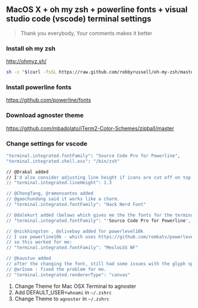 ## MacOS X + oh my zsh + powerline fonts + visual studio code (vscode) terminal settings
> Thank you everybody, Your comments makes it better

### Install oh my zsh
http://ohmyz.sh/

```sh
sh -c "$(curl -fsSL https://raw.github.com/robbyrussell/oh-my-zsh/master/tools/install.sh)"
```

### Install powerline fonts
https://github.com/powerline/fonts

### Download agnoster theme
https://github.com/mbadolato/iTerm2-Color-Schemes/zipball/master

### Change settings for vscode
```sh
"terminal.integrated.fontFamily": "Source Code Pro for Powerline",
"terminal.integrated.shell.osx": "/bin/zsh"

// @Drakal added
// I'd also consider adjusting line height if icons are cut off on top too or things look super cramped.
// "terminal.integrated.lineHeight": 1.3

// @ChongTang, @ramonsantos added
// @gaochundong said it works like a charm.
// "terminal.integrated.fontFamily": "Hack Nerd Font"

// @dalekurt added (belows which gives me the the fonts for the terminal and the icons from Nerd Font.)
// "terminal.integrated.fontFamily": "'Source Code Pro for Powerline', 'Hack Nerd Font'

// @nickhingston , @olivebay added for powerlevel10k
// I use powerline10k - which uses https://github.com/romkatv/powerlevel10k/#recommended-meslo-nerd-font-patched-for-powerlevel10k
// so this worked for me:
// "terminal.integrated.fontFamily": "MesloLGS NF" 

// @kaustuv added
// after the changing the font, still had some issues with the glyph spacing in the integrated terminal - fixed it with 
// @ar2zee : fixed the problem for me.
// "terminal.integrated.rendererType": "canvas"
```

1. Change Theme for Mac OSX Terminal to agnoster
1. Add DEFAULT_USER=`whoami` in `~/.zshrc`
1. Change Theme to `agnoster` in `~/.zshrc`
